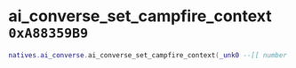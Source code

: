 # ai_converse_set_campfire_context `0xA88359B9`

```lua
natives.ai_converse.ai_converse_set_campfire_context(_unk0 --[[ number ]], _unk1 --[[ number ]])
```